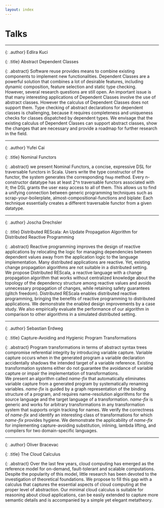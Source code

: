 ```yaml
---
layout: index
---
```


# Talks

--------

{: .author}
Edlira Kuci

{: .title}
Abstract Dependent Classes

{: .abstract}
Software reuse provides means to combine existing components to
implement new functionalities. Dependent Classes are a powerful solution that
combines a lot of desirable features, including dynamic composition,
feature selection and static type checking.  
However, several research questions are still open. An important
issue is that many interesting applications of Dependent Classes
involve the use of abstract classes. However the calculus of Dependent Classes
does not support them. Type checking of abstract
declarations for dependent classes is challenging, because it
requires completeness and uniqueness checks for classes dispatched
by dependent types. We envisage that the existing calculus of
Dependent Classes can support abstract classes, show the changes that
are necessary and provide a roadmap for further research in the
field.

--------

{: .author}
Yufei Cai

{: .title}
Nominal Functors

{: .abstract}
we present Nominal Functors, a concise, expressive DSL for traversable
functors in Scala. Users write the type constructor of the functor,
the system generates the corresponding `fmap` method. Every
n-constructor datatype has at least 2^n traversable functors
associated with it; the DSL grants the user easy access to all of
them. This allows us to find a unifying connection between generic
programming techniques such as scrap-your-boilerplate,
almost-compositional-functions and biplate: Each technique essentially
creates a different traversable functor from a given datatype.

--------

{: .author}
Joscha Drechsler

{: .title}
Distributed REScala: An Update Propagation Algorithm for Distributed Reactive Programming

{: .abstract}
Reactive programming improves the design of reactive applications by relocating the logic for managing dependencies between dependent values away from the application logic to the language implementation. Many distributed applications are reactive. Yet, existing change propagation algorithms are not suitable in a distributed setting.  
We propose Distributed REScala, a reactive language with a change propagation algorithm that works without centralized knowledge about the topology of the dependency structure among reactive values and avoids unnecessary propagation of changes, while retaining safety guarantees (glitch freedom). Distributed REScala enables distributed reactive programming, bringing the benefits of reactive programming to distributed applications. We demonstrate the enabled design improvements by a case study. We also empirically evaluate the performance of our algorithm in comparison to other algorithms in a simulated distributed setting.

--------

{: .author}
Sebastian Erdweg

{: .title}
Capture-Avoiding and Hygienic Program Transformations

{: .abstract}
Program transformations in terms of abstract syntax trees compromise referential integrity by introducing variable capture. Variable capture occurs when in the generated program a variable declaration accidentally shadows the intended target of a variable reference. Existing transformation systems either do not guarantee the avoidance of variable capture or impair the implementation of transformations.  
We present an algorithm called *name-fix* that automatically eliminates variable capture from a generated program by systematically renaming variables. *name-fix* is guided by a graph representation of the binding structure of a program, and requires name-resolution algorithms for the source language and the target language of a transformation. *name-fix* is generic and works for arbitrary transformations in any transformation system that supports origin tracking for names. We verify the correctness of *name-fix* and identify an interesting class of transformations for which *name-fix* provides hygiene. We demonstrate the applicability of *name-fix* for implementing capture-avoiding substitution, inlining, lambda lifting, and compilers for two domain-specific languages.

--------

{: .author}
Oliver Bracevac

{: .title}
The Cloud Calculus

{: .abstract}
Over the last few years, cloud computing has emerged as the reference model for on-demand, fault-tolerant and scalable computations.
Despite the popularity of this model, little research has been devoted to the investigation of theoretical foundations.
We propose to fill this gap with a calculus that captures the essential aspects of cloud computing at the proper level of abstraction.
Our minimal cloud calculus is suitable for reasoning about cloud applications, can be easily extended to capture more semantic details
and is accompanied by a simple yet elegant metatheory.

<!--
--------

{: .author}

{: .title}

{: .abstract}
-->
